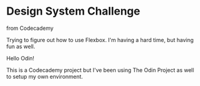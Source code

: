 # Design System Challenge
from Codecademy

Trying to figure out how to use Flexbox. I'm having a hard time, but having fun as well.

Hello Odin!

This is a Codecademy project but I've been using The Odin Project as well to setup my own environment.
